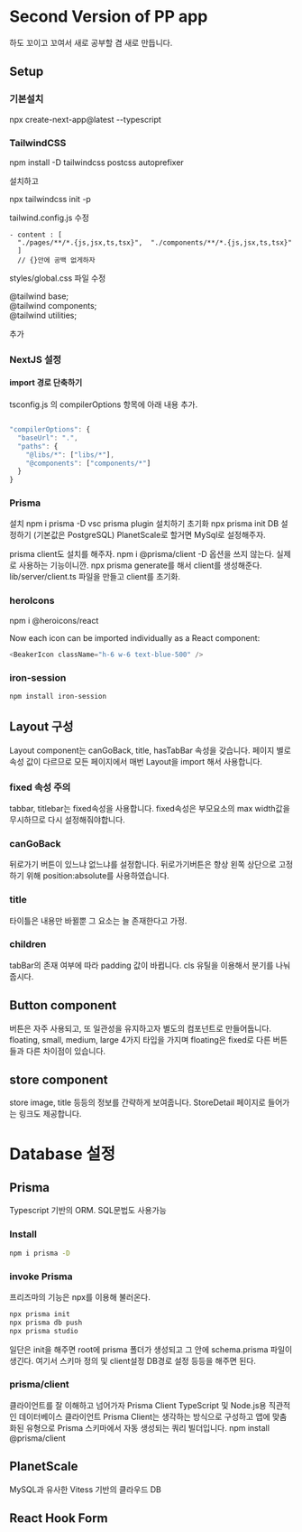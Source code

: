 # Second Version of PP app

하도 꼬이고 꼬여서 새로 공부할 겸 새로 만듭니다.

## Setup

### 기본설치

npx create-next-app@latest --typescript

### TailwindCSS

npm install -D tailwindcss postcss autoprefixer

설치하고

npx tailwindcss init -p

tailwind.config.js 수정

```
- content : [
  "./pages/**/*.{js,jsx,ts,tsx}",  "./components/**/*.{js,jsx,ts,tsx}"
  ]
  // {}안에 공백 없게하자

```

styles/global.css 파일 수정

@tailwind base;  
@tailwind components;  
@tailwind utilities;

추가

### NextJS 설정

#### import 경로 단축하기

tsconfig.js 의 compilerOptions 항목에 아래 내용 추가.

```javascript

"compilerOptions": {
  "baseUrl": ".",
  "paths": {
    "@libs/*": ["libs/*"],
    "@components": ["components/*"]
  }
}

```

### Prisma

설치
npm i prisma -D
vsc prisma plugin 설치하기
초기화
npx prisma init
DB 설정하기 (기본값은 PostgreSQL)
PlanetScale로 할거면 MySql로 설정해주자.

prisma client도 설치를 해주자.
npm i @prisma/client
-D 옵션을 쓰지 않는다. 실제로 사용하는 기능이니깐.
npx prisma generate를 해서 client를 생성해준다.
lib/server/client.ts 파일을 만들고 client를 초기화.

### heroIcons

npm i @heroicons/react

Now each icon can be imported individually as a React component:

```javascript
<BeakerIcon className="h-6 w-6 text-blue-500" />
```

### iron-session

```bash
npm install iron-session
```

## Layout 구성

Layout component는 canGoBack, title, hasTabBar 속성을 갖습니다. 페이지 별로 속성 값이 다르므로 모든 페이지에서 매번 Layout을 import 해서 사용합니다.

### fixed 속성 주의

tabbar, titlebar는 fixed속성을 사용합니다. fixed속성은 부모요소의 max width값을 무시하므로 다시 설정해줘야합니다.

### canGoBack

뒤로가기 버튼이 있느냐 없느냐를 설정합니다. 뒤로가기버튼은 항상 왼쪽 상단으로 고정하기 위해 position:absolute를 사용하였습니다.

### title

타이틀은 내용만 바뀔뿐 그 요소는 늘 존재한다고 가정.

### children

tabBar의 존재 여부에 따라 padding 값이 바뀝니다. cls 유틸을 이용해서 분기를 나눠줍시다.

## Button component

버튼은 자주 사용되고, 또 일관성을 유지하고자 별도의 컴포넌트로 만들어둡니다.
floating, small, medium, large 4가지 타입을 가지며 floating은 fixed로 다른 버튼들과 다른 차이점이 있습니다.

## store component

store image, title 등등의 정보를 간략하게 보여줍니다.
StoreDetail 페이지로 들어가는 링크도 제공합니다.

# Database 설정

## Prisma

Typescript 기반의 ORM.
SQL문법도 사용가능

### Install

```bash
npm i prisma -D
```

### invoke Prisma

프리즈마의 기능은 npx를 이용해 불러온다.

```bash
npx prisma init
npx prisma db push
npx prisma studio
```

일단은 init을 해주면 root에 prisma 폴더가 생성되고 그 안에 schema.prisma 파일이 생긴다.
여기서 스키마 정의 및 client설정 DB경로 설정 등등을 해주면 된다.

### prisma/client

클라이언트를 잘 이해하고 넘어가자
Prisma Client
TypeScript 및 Node.js용 직관적인 데이터베이스 클라이언트
Prisma Client는 생각하는 방식으로 구성하고 앱에 맞춤화된 유형으로 Prisma 스키마에서 자동 생성되는 쿼리 빌더입니다.
npm install @prisma/client

## PlanetScale

MySQL과 유사한 Vitess 기반의 클라우드 DB

## React Hook Form
